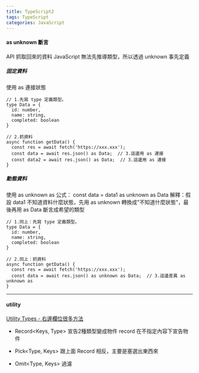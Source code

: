 ```yaml
---
title: TypeScript2
tags: TypeScript
categories: JavaScript
---
```

#### as unknown 斷言
API 抓取回來的資料 JavaScript 無法先推導類型，所以透過 unknown 事先定義
<!--more-->
##### 固定資料
使用 as 連接狀態
```
// 1.先寫 type 定義類型。
type Data = {
  id: number,
  name: string,
  completed: boolean
}

// 2.抓資料
async function getData() {
  const res = await fetch('https://xxx.xxx');
  const data = await res.json() as Data;  // 3.這邊用 as 連接
  const data2 = await res.json() as Data;  // 3.這邊用 as 連接
}
```

##### 動態資料
使用 as unknown as
公式： const data = data1 as unknown as Data
解釋：假設 data1 不知道資料什麼狀態，先用 as unknown 轉換成"不知道什麼狀態"，最後再用 as Data 斷言成希望的類型


```
// 1.同上：先寫 type 定義類型。
type Data = {
  id: number,
  name: string,
  completed: boolean
}

// 2.同上：抓資料
async function getData() {
  const res = await fetch('https://xxx.xxx');
  const data = await res.json() as unknown as Data;  // 3.這邊差異 as unknown as
}
```

<!-- ---------------------------------------
#### class
public 公開(預設)
private 私有:實際上還是會跑
protected 受保護

......待補

.....泛型

1.19.27
1.44.17泛型 -->

---------------------------------------
#### utility
[Utility Types - 右邊欄位很多方法](https://www.typescriptlang.org/docs/handbook/utility-types.html)

- Record<Keys, Type>
宣告2種類型變成物件
record 在不指定內容下宣告物件

- Pick<Type, Keys>
跟上面 Record 相反，主要是塞選出東西來

- Omit<Type, Keys>
過濾